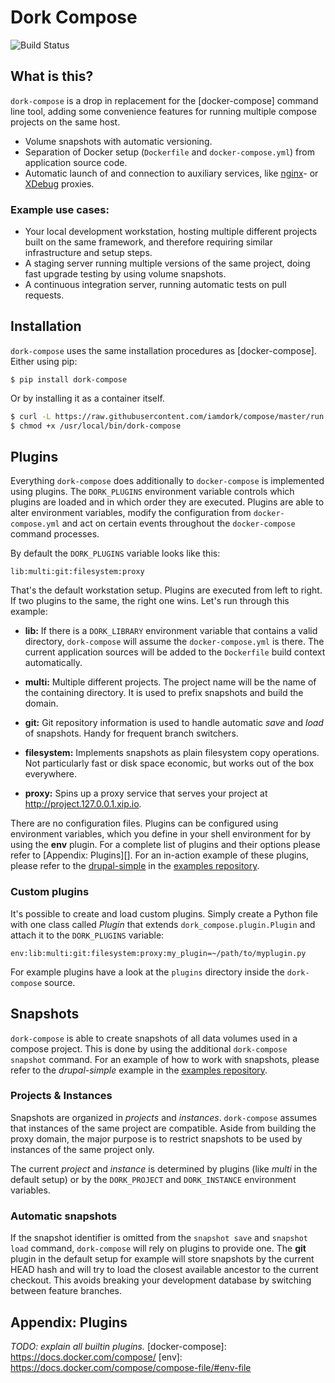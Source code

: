 # Dork Compose
![Build Status](https://travis-ci.org/iamdork/compose.svg?branch=master)

## What is this?
`dork-compose` is a drop in replacement for the [docker-compose] command line tool, adding some convenience features for running multiple compose projects on the same host.

- Volume snapshots with automatic versioning.
- Separation of Docker setup (`Dockerfile` and `docker-compose.yml`) from application source code.
- Automatic launch of and connection to auxiliary services, like [nginx](https://github.com/jwilder/nginx-proxy)- or [XDebug](https://xdebug.org/docs-dbgp.php#just-in-time-debugging-and-debugger-proxies) proxies.

### Example use cases:
- Your local development workstation, hosting multiple different projects built on the same framework, and therefore requiring similar infrastructure and setup steps.
- A staging server running multiple versions of the same project, doing fast upgrade testing by using volume snapshots.
- A continuous integration server, running automatic tests on pull requests.


## Installation
`dork-compose` uses the same installation procedures as [docker-compose].
Either using pip:
```
$ pip install dork-compose
```

Or by installing it as a container itself.

```bash
$ curl -L https://raw.githubusercontent.com/iamdork/compose/master/run.sh > /usr/local/bin/dork-compose
$ chmod +x /usr/local/bin/dork-compose
```

## Plugins

Everything `dork-compose` does additionally to `docker-compose` is implemented using plugins. The `DORK_PLUGINS` environment variable controls which plugins are loaded and in which order they are executed. Plugins are able to alter environment variables, modify the configuration from `docker-compose.yml` and act on certain events throughout the `docker-compose` command processes.

By default the `DORK_PLUGINS` variable looks like this:

```
lib:multi:git:filesystem:proxy
```

That's the default workstation setup. Plugins are executed from left to right. If two plugins to the same, the right one wins.
Let's run through this example:

- **lib:** If there is a `DORK_LIBRARY` environment variable that contains a valid directory, `dork-compose` will assume the `docker-compose.yml` is there. The current application sources will be added to the `Dockerfile` build context automatically.

- **multi:** Multiple different projects. The project name will be the name of the containing directory. It is used to prefix snapshots and build the domain.

- **git:** Git repository information is used to handle automatic *save* and *load* of snapshots. Handy for frequent branch switchers.

- **filesystem:** Implements snapshots as plain filesystem copy operations. Not particularly fast or disk space economic, but works out of the box everywhere.

- **proxy:** Spins up a proxy service that serves your project at http://project.127.0.0.1.xip.io.

There are no configuration files. Plugins can be configured using environment variables, which you define in your shell environment for by using the **env** plugin. For a complete list of plugins and their options please refer to [Appendix: Plugins][]. For an in-action example of these plugins, please refer to the [drupal-simple](https://github.com/iamdork/examples/tree/master/drupal-simple) in the [examples repository](https://github.com/iamdork/examples).


### Custom plugins

It's possible to create and load custom plugins. Simply create a Python file with one class called *Plugin* that extends `dork_compose.plugin.Plugin` and attach it to the `DORK_PLUGINS` variable:

```
env:lib:multi:git:filesystem:proxy:my_plugin=~/path/to/myplugin.py
```

For example plugins have a look at the `plugins` directory inside the `dork-compose` source.

## Snapshots

`dork-compose` is able to create snapshots of all data volumes used in a compose project. This is done by using the additional `dork-compose snapshot` command.
For an example of how to work with snapshots, please refer to the *drupal-simple* example in the [examples repository](https://github.com/iamdork/examples).

### Projects & Instances

Snapshots are organized in  *projects* and *instances*. `dork-compose` assumes that instances of the same project are compatible. Aside from building the proxy domain, the major purpose is to restrict snapshots to be used by instances of the same project only.

The current *project* and *instance* is determined by plugins (like *multi* in the default setup) or by the `DORK_PROJECT` and `DORK_INSTANCE` environment variables.

### Automatic snapshots

If the snapshot identifier is omitted from the `snapshot save` and `snapshot load` command, `dork-compose` will rely on plugins to provide one. The **git** plugin in the default setup for example will store snapshots by the current HEAD hash and will try to load the closest available ancestor to the current checkout. This avoids breaking your development database by switching between feature branches.

## Appendix: Plugins

*TODO: explain all builtin plugins.*
[docker-compose]: https://docs.docker.com/compose/
[env]: https://docs.docker.com/compose/compose-file/#env-file
